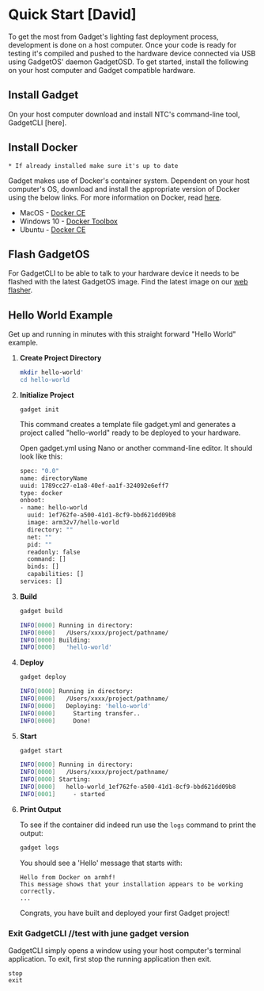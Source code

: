 # Quick Start [David]

To get the most from Gadget's lighting fast deployment process, development is done on a host computer. Once your code is ready for testing it's compiled and pushed to the hardware device connected via USB using GadgetOS' daemon GadgetOSD. To get started, install the following on your host computer and Gadget compatible hardware. 

## Install Gadget

On your host computer download and install NTC's command-line tool, GadgetCLI [here]. 

## Install Docker

	* If already installed make sure it's up to date

Gadget makes use of Docker's container system. Dependent on your host computer's OS, download and install the appropriate version of Docker using the below links. For more information on Docker, read [here](https://www.docker.com/).

* MacOS - [Docker CE](https://store.docker.com/editions/community/docker-ce-desktop-mac?tab=description)
* Windows 10 - [Docker Toolbox](https://www.docker.com/products/docker-toolbox)
* Ubuntu - [Docker CE](https://store.docker.com/editions/community/docker-ce-server-ubuntu?tab=description)

## Flash GadgetOS 

For GadgetCLI to be able to talk to your hardware device it needs to be flashed with the latest GadgetOS image. Find the latest image on our [web flasher](flash.getchip.com/pro). 

## Hello World Example

Get up and running in minutes with this straight forward "Hello World" example.

1. **Create Project Directory**

	```bash
	mkdir hello-world'
	cd hello-world
	```
	
2. **Initialize Project**

	`gadget init`
	
	This command creates a template file gadget.yml and generates a project called "hello-world" ready to be deployed to your hardware. 
	
	Open gadget.yml using Nano or another command-line editor. It should look like this:
	
	```bash
	spec: "0.0"
	name: directoryName
	uuid: 1789cc27-e1a8-40ef-aa1f-324092e6eff7
	type: docker
	onboot:
	- name: hello-world
  	  uuid: 1ef762fe-a500-41d1-8cf9-bbd621dd09b8
  	  image: arm32v7/hello-world
  	  directory: ""
  	  net: ""
  	  pid: ""
  	  readonly: false
  	  command: []
      binds: []
      capabilities: []
	services: []
	```
	
3. **Build**
	
	```bash
	gadget build
	```
	
	```bash
	INFO[0000] Running in directory:                        
	INFO[0000]   /Users/xxxx/project/pathname/
	INFO[0000] Building:                                    
	INFO[0000]   'hello-world'
	```
	
4. **Deploy**
	
	```bash
	gadget deploy
	```
	
	```bash
	INFO[0000] Running in directory:                        
	INFO[0000]   /Users/xxxx/project/pathname/ 
	INFO[0000]   Deploying: 'hello-world'                   
	INFO[0000]     Starting transfer..                      
	INFO[0000]     Done!  
	```
	
5. **Start**
	
	```bash
	gadget start
	```
	
	```bash
	INFO[0000] Running in directory:                        
	INFO[0000]   /Users/xxxx/project/pathname/ 
	INFO[0000] Starting:                                    
	INFO[0000]   hello-world_1ef762fe-a500-41d1-8cf9-bbd621dd09b8 
	INFO[0001]     - started 
	```

6. **Print Output** 

	To see if the container did indeed run use the `logs` command to print the output:
	
	```bash
	gadget logs
	```
	
	You should see a 'Hello' message that starts with:
	
	```
	Hello from Docker on armhf!
	This message shows that your installation appears to be working correctly.
	...
	```
	
	Congrats, you have built and deployed your first Gadget project!

### Exit GadgetCLI //test with june gadget version

GadgetCLI simply opens a window using your host computer's terminal application. To exit, first stop the running application then exit. 

```shell
stop
exit 
```

